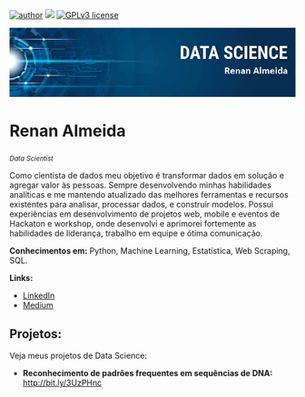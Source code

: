 [![author](https://img.shields.io/badge/author-renanAlmeida-red.svg)](https://www.linkedin.com/in/renan--gs/) [![](https://img.shields.io/badge/python-3.7+-blue.svg)](https://www.python.org/downloads/release/python-365/) [![GPLv3 license](https://img.shields.io/badge/License-GPLv3-blue.svg)](http://perso.crans.org/besson/LICENSE.html)

<p align="center">
  <img src="banner.png" >
</p>

# Renan Almeida
<sub>*Data Scientist*</sub>


Como cientista de dados meu objetivo é transformar dados em solução e agregar valor às pessoas. Sempre desenvolvendo minhas habilidades analíticas e me mantendo atualizado das melhores ferramentas e recursos existentes para analisar, processar dados, e construir modelos.
Possui experiências em desenvolvimento de projetos web, mobile e eventos de Hackaton e workshop, onde desenvolvi e aprimorei fortemente as habilidades de liderança, trabalho em equipe e ótima comunicação. 

**Conhecimentos em:** Python, Machine Learning, Estatística, Web Scraping, SQL.

**Links:**
* [LinkedIn](https://www.linkedin.com/in/https://www.linkedin.com/in/renan--gs/)
* [Medium](https://medium.com/@renan_gs)


## Projetos:
Veja meus projetos de Data Science:
* **Reconhecimento de padrões frequentes em sequências de DNA:** http://bit.ly/3UzPHnc 
